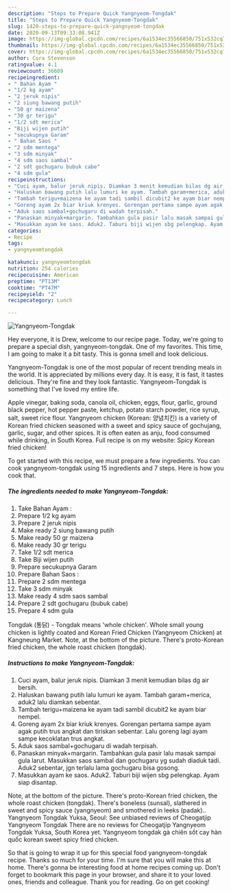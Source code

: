 ```yaml
---
description: "Steps to Prepare Quick Yangnyeom-Tongdak"
title: "Steps to Prepare Quick Yangnyeom-Tongdak"
slug: 1420-steps-to-prepare-quick-yangnyeom-tongdak
date: 2020-09-13T09:33:08.941Z
image: https://img-global.cpcdn.com/recipes/6a1534ec35566850/751x532cq70/yangnyeom-tongdak-foto-resep-utama.jpg
thumbnail: https://img-global.cpcdn.com/recipes/6a1534ec35566850/751x532cq70/yangnyeom-tongdak-foto-resep-utama.jpg
cover: https://img-global.cpcdn.com/recipes/6a1534ec35566850/751x532cq70/yangnyeom-tongdak-foto-resep-utama.jpg
author: Cora Stevenson
ratingvalue: 4.1
reviewcount: 36609
recipeingredient:
- " Bahan Ayam "
- "1/2 kg ayam"
- "2 jeruk nipis"
- "2 siung bawang putih"
- "50 gr maizena"
- "30 gr terigu"
- "1/2 sdt merica"
- "Biji wijen putih"
- "secukupnya Garam"
- " Bahan Saos "
- "2 sdm mentega"
- "3 sdm minyak"
- "4 sdm saos sambal"
- "2 sdt gochugaru bubuk cabe"
- "4 sdm gula"
recipeinstructions:
- "Cuci ayam, balur jeruk nipis. Diamkan 3 menit kemudian bilas dg air bersih."
- "Haluskan bawang putih lalu lumuri ke ayam. Tambah garam+merica, aduk2 lalu diamkan sebentar."
- "Tambah terigu+maizena ke ayam tadi sambil dicubit2 ke ayam biar nempel."
- "Goreng ayam 2x biar kriuk krenyes. Gorengan pertama sampe ayam agak putih trus angkat dan tiriskan sebentar. Lalu goreng lagi ayam sampe kecoklatan trus angkat."
- "Aduk saos sambal+gochugaru di wadah terpisah."
- "Panaskan minyak+margarin. Tambahkan gula pasir lalu masak sampai gula larut. Masukkan saos sambal dan gochugaru yg sudah diaduk tadi. Aduk2 sebentar, jgn terlalu lama gochugaru bisa gosong."
- "Masukkan ayam ke saos. Aduk2. Taburi biji wijen sbg pelengkap. Ayam siap disantap."
categories:
- Recipe
tags:
- yangnyeomtongdak

katakunci: yangnyeomtongdak 
nutrition: 254 calories
recipecuisine: American
preptime: "PT13M"
cooktime: "PT47M"
recipeyield: "2"
recipecategory: Lunch

---
```



![Yangnyeom-Tongdak](https://img-global.cpcdn.com/recipes/6a1534ec35566850/751x532cq70/yangnyeom-tongdak-foto-resep-utama.jpg)

Hey everyone, it is Drew, welcome to our recipe page. Today, we're going to prepare a special dish, yangnyeom-tongdak. One of my favorites. This time, I am going to make it a bit tasty. This is gonna smell and look delicious.

Yangnyeom-Tongdak is one of the most popular of recent trending meals in the world. It is appreciated by millions every day. It is easy, it is fast, it tastes delicious. They're fine and they look fantastic. Yangnyeom-Tongdak is something that I've loved my entire life.

Apple vinegar, baking soda, canola oil, chicken, eggs, flour, garlic, ground black pepper, hot pepper paste, ketchup, potato starch powder, rice syrup, salt, sweet rice flour. Yangnyeom chicken (Korean: 양념치킨) is a variety of Korean fried chicken seasoned with a sweet and spicy sauce of gochujang, garlic, sugar, and other spices. It is often eaten as anju, food consumed while drinking, in South Korea. Full recipe is on my website: Spicy Korean fried chicken!


To get started with this recipe, we must prepare a few ingredients. You can cook yangnyeom-tongdak using 15 ingredients and 7 steps. Here is how you cook that.

<!--inarticleads1-->

##### The ingredients needed to make Yangnyeom-Tongdak:

1. Take  Bahan Ayam :
1. Prepare 1/2 kg ayam
1. Prepare 2 jeruk nipis
1. Make ready 2 siung bawang putih
1. Make ready 50 gr maizena
1. Make ready 30 gr terigu
1. Take 1/2 sdt merica
1. Take Biji wijen putih
1. Prepare secukupnya Garam
1. Prepare  Bahan Saos :
1. Prepare 2 sdm mentega
1. Take 3 sdm minyak
1. Make ready 4 sdm saos sambal
1. Prepare 2 sdt gochugaru (bubuk cabe)
1. Prepare 4 sdm gula


Tongdak (통닭) - Tongdak means &#39;whole chicken&#39;. Whole small young chicken is lightly coated and Korean Fried Chicken (Yangnyeom Chicken) at Kangneung Market. Note, at the bottom of the picture. There&#39;s proto-Korean fried chicken, the whole roast chicken (tongdak). 

<!--inarticleads2-->

##### Instructions to make Yangnyeom-Tongdak:

1. Cuci ayam, balur jeruk nipis. Diamkan 3 menit kemudian bilas dg air bersih.
1. Haluskan bawang putih lalu lumuri ke ayam. Tambah garam+merica, aduk2 lalu diamkan sebentar.
1. Tambah terigu+maizena ke ayam tadi sambil dicubit2 ke ayam biar nempel.
1. Goreng ayam 2x biar kriuk krenyes. Gorengan pertama sampe ayam agak putih trus angkat dan tiriskan sebentar. Lalu goreng lagi ayam sampe kecoklatan trus angkat.
1. Aduk saos sambal+gochugaru di wadah terpisah.
1. Panaskan minyak+margarin. Tambahkan gula pasir lalu masak sampai gula larut. Masukkan saos sambal dan gochugaru yg sudah diaduk tadi. Aduk2 sebentar, jgn terlalu lama gochugaru bisa gosong.
1. Masukkan ayam ke saos. Aduk2. Taburi biji wijen sbg pelengkap. Ayam siap disantap.


Note, at the bottom of the picture. There&#39;s proto-Korean fried chicken, the whole roast chicken (tongdak). There&#39;s boneless (sunsal), slathered in sweet and spicy sauce (yangnyeom) and smothered in leeks (padak).. Yangnyeom Tongdak Yuksa, Seoul: See unbiased reviews of Cheogatjip Yangnyeom Tongdak There are no reviews for Cheogatjip Yangnyeom Tongdak Yuksa, South Korea yet. Yangnyeom tongdak gà chiên sốt cay hàn quốc korean sweet spicy fried chicken. 

So that is going to wrap it up for this special food yangnyeom-tongdak recipe. Thanks so much for your time. I'm sure that you will make this at home. There's gonna be interesting food at home recipes coming up. Don't forget to bookmark this page in your browser, and share it to your loved ones, friends and colleague. Thank you for reading. Go on get cooking!
